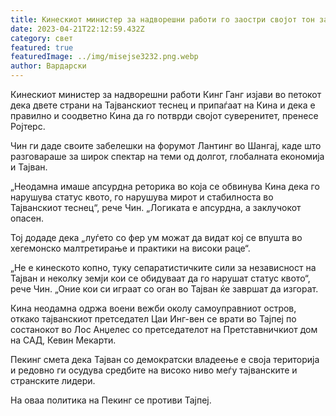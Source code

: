 ```yaml
---
title: Кинескиот министер за надворешни работи го заостри својот тон за Тајван
date: 2023-04-21T22:12:59.432Z
category: свет
featured: true
featuredImage: ../img/misejse3232.png.webp
author: Вардарски
---
```


Кинескиот министер за надворешни работи Кинг Ганг изјави во петокот дека двете страни на Тајванскиот теснец и припаѓаат на Кина и дека е правилно и соодветно Кина да го потврди својот суверенитет, пренесе Ројтерс.

Чин ги даде своите забелешки на форумот Лантинг во Шангај, каде што разговараше за широк спектар на теми од долгот, глобалната економија и Тајван.

„Неодамна имаше апсурдна реторика во која се обвинува Кина дека го нарушува статус квото, го нарушува мирот и стабилноста во Тајванскиот теснец“, рече Чин. „Логиката е апсурдна, а заклучокот опасен.

Тој додаде дека „луѓето со фер ум можат да видат кој се впушта во хегемонско малтретирање и практики на високи раце“.

„Не е кинеското копно, туку сепаратистичките сили за независност на Тајван и неколку земји кои се обидуваат да го нарушат статус квото“, рече Чин. „Оние кои си играат со оган во Тајван ќе завршат да изгорат.

Кина неодамна одржа воени вежби околу самоуправниот остров, откако тајванскиот претседател Цаи Инг-вен се врати во Тајпеј по состанокот во Лос Анџелес со претседателот на Претставничкиот дом на САД, Кевин Мекарти.

Пекинг смета дека Тајван со демократски владеење е своја територија и редовно ги осудува средбите на високо ниво меѓу тајванските и странските лидери.

На оваа политика на Пекинг се противи Тајпеј.

